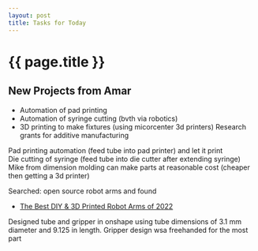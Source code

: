 ```yaml
---
layout: post
title: Tasks for Today
---
```

# {{  page.title }}

## New Projects from Amar
- Automation of pad printing
- Automation of syringe cutting (bvth via robotics)
- 3D printing to make fixtures (using micorcenter 3d printers) Research grants for additive manufacturing

Pad printing automation (feed tube into pad printer) and let it print<br>
Die cutting of syringe (feed tube into die cutter after extending syringe)<br>
Mike from dimension molding can make parts at reasonable cost (cheaper then getting a 3d printer)

Searched: open source robot arms and found <br>
- [The Best DIY & 3D Printed Robot Arms of 2022](https://all3dp.com/2/3d-printed-robot-arm-diy-robotic/)

Designed tube and gripper in onshape using tube dimensions of 3.1 mm diameter and 9.125 in length.  Gripper design wsa freehanded for the most part


